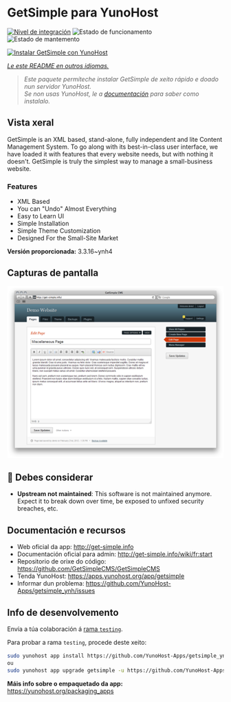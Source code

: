 <!--
NOTA: Este README foi creado automáticamente por <https://github.com/YunoHost/apps/tree/master/tools/readme_generator>
NON debe editarse manualmente.
-->

# GetSimple para YunoHost

[![Nivel de integración](https://dash.yunohost.org/integration/getsimple.svg)](https://dash.yunohost.org/appci/app/getsimple) ![Estado de funcionamento](https://ci-apps.yunohost.org/ci/badges/getsimple.status.svg) ![Estado de mantemento](https://ci-apps.yunohost.org/ci/badges/getsimple.maintain.svg)

[![Instalar GetSimple con YunoHost](https://install-app.yunohost.org/install-with-yunohost.svg)](https://install-app.yunohost.org/?app=getsimple)

*[Le este README en outros idiomas.](./ALL_README.md)*

> *Este paquete permíteche instalar GetSimple de xeito rápido e doado nun servidor YunoHost.*  
> *Se non usas YunoHost, le a [documentación](https://yunohost.org/install) para saber como instalalo.*

## Vista xeral

GetSimple is an XML based, stand-alone, fully independent and lite Content Management System. To go along with its best-in-class user interface, we have loaded it with features that every website needs, but with nothing it doesn't. GetSimple is truly the simplest way to manage a small-business website.

### Features

- XML Based
- You can "Undo" Almost Everything
- Easy to Learn UI
- Simple Installation
- Simple Theme Customization
- Designed For the Small-Site Market

**Versión proporcionada:** 3.3.16~ynh4

## Capturas de pantalla

![Captura de pantalla de GetSimple](./doc/screenshots/screenshot_editpage.png)

## :red_circle: Debes considerar

- **Upstream not maintained**: This software is not maintained anymore. Expect it to break down over time, be exposed to unfixed security breaches, etc.

## Documentación e recursos

- Web oficial da app: <http://get-simple.info>
- Documentación oficial para admin: <http://get-simple.info/wiki/fr:start>
- Repositorio de orixe do código: <https://github.com/GetSimpleCMS/GetSimpleCMS>
- Tenda YunoHost: <https://apps.yunohost.org/app/getsimple>
- Informar dun problema: <https://github.com/YunoHost-Apps/getsimple_ynh/issues>

## Info de desenvolvemento

Envía a túa colaboración á [rama `testing`](https://github.com/YunoHost-Apps/getsimple_ynh/tree/testing).

Para probar a rama `testing`, procede deste xeito:

```bash
sudo yunohost app install https://github.com/YunoHost-Apps/getsimple_ynh/tree/testing --debug
ou
sudo yunohost app upgrade getsimple -u https://github.com/YunoHost-Apps/getsimple_ynh/tree/testing --debug
```

**Máis info sobre o empaquetado da app:** <https://yunohost.org/packaging_apps>
